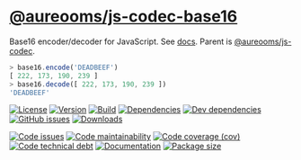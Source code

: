 [@aureooms/js-codec-base16](https://make-github-pseudonymous-again.github.io/js-codec-base16)
==

Base16 encoder/decoder for JavaScript.
See [docs](https://make-github-pseudonymous-again.github.io/js-codec-base16/index.html).
Parent is [@aureooms/js-codec](https://github.com/make-github-pseudonymous-again/js-codec).

```js
> base16.encode('DEADBEEF')
[ 222, 173, 190, 239 ]
> base16.decode([ 222, 173, 190, 239 ])
'DEADBEEF'
```

[![License](https://img.shields.io/github/license/make-github-pseudonymous-again/js-codec-base16.svg)](https://raw.githubusercontent.com/make-github-pseudonymous-again/js-codec-base16/main/LICENSE)
[![Version](https://img.shields.io/npm/v/@aureooms/js-codec-base16.svg)](https://www.npmjs.org/package/@aureooms/js-codec-base16)
[![Build](https://img.shields.io/travis/make-github-pseudonymous-again/js-codec-base16/main.svg)](https://travis-ci.org/make-github-pseudonymous-again/js-codec-base16/branches)
[![Dependencies](https://img.shields.io/david/make-github-pseudonymous-again/js-codec-base16.svg)](https://david-dm.org/make-github-pseudonymous-again/js-codec-base16)
[![Dev dependencies](https://img.shields.io/david/dev/make-github-pseudonymous-again/js-codec-base16.svg)](https://david-dm.org/make-github-pseudonymous-again/js-codec-base16?type=dev)
[![GitHub issues](https://img.shields.io/github/issues/make-github-pseudonymous-again/js-codec-base16.svg)](https://github.com/make-github-pseudonymous-again/js-codec-base16/issues)
[![Downloads](https://img.shields.io/npm/dm/@aureooms/js-codec-base16.svg)](https://www.npmjs.org/package/@aureooms/js-codec-base16)

[![Code issues](https://img.shields.io/codeclimate/issues/make-github-pseudonymous-again/js-codec-base16.svg)](https://codeclimate.com/github/make-github-pseudonymous-again/js-codec-base16/issues)
[![Code maintainability](https://img.shields.io/codeclimate/maintainability/make-github-pseudonymous-again/js-codec-base16.svg)](https://codeclimate.com/github/make-github-pseudonymous-again/js-codec-base16/trends/churn)
[![Code coverage (cov)](https://img.shields.io/codecov/c/gh/make-github-pseudonymous-again/js-codec-base16/main.svg)](https://codecov.io/gh/make-github-pseudonymous-again/js-codec-base16)
[![Code technical debt](https://img.shields.io/codeclimate/tech-debt/make-github-pseudonymous-again/js-codec-base16.svg)](https://codeclimate.com/github/make-github-pseudonymous-again/js-codec-base16/trends/technical_debt)
[![Documentation](https://make-github-pseudonymous-again.github.io/js-codec-base16/badge.svg)](https://make-github-pseudonymous-again.github.io/js-codec-base16/source.html)
[![Package size](https://img.shields.io/bundlephobia/minzip/@aureooms/js-codec-base16)](https://bundlephobia.com/result?p=@aureooms/js-codec-base16)
